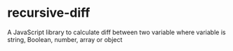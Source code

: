 # recursive-diff
A JavaScript library to calculate diff between two variable where variable is string, Boolean, number, array or object
